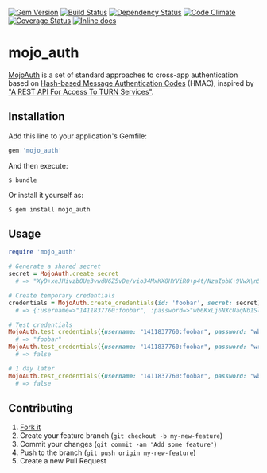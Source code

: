 [![Gem Version](https://badge.fury.io/rb/mojo_auth.svg)](http://badge.fury.io/rb/mojo_auth)
[![Build Status](https://travis-ci.org/mojolingo/mojo-auth.rb.svg?branch=develop)](http://travis-ci.org/mojolingo/mojo-auth.rb)
[![Dependency Status](https://gemnasium.com/mojolingo/mojo-auth.rb.png?travis)](https://gemnasium.com/mojolingo/mojo-auth.rb)
[![Code Climate](https://codeclimate.com/github/mojolingo/mojo-auth.rb/badges/gpa.svg)](https://codeclimate.com/github/mojolingo/mojo-auth.rb)
[![Coverage Status](https://img.shields.io/coveralls/mojolingo/mojo-auth.rb.svg)](https://coveralls.io/r/mojolingo/mojo-auth.rb?branch=develop)
[![Inline docs](http://inch-ci.org/github/mojolingo/mojo-auth.rb.svg?branch=develop)](http://inch-ci.org/github/mojolingo/mojo-auth.rb)

# mojo_auth

[MojoAuth](http://mojoauth.mojolingo.com) is a set of standard approaches to cross-app authentication based on [Hash-based Message Authentication Codes](http://en.wikipedia.org/wiki/Hash-based_message_authentication_code) (HMAC), inspired by ["A REST API For Access To TURN Services"](http://tools.ietf.org/html/draft-uberti-behave-turn-rest).

## Installation

Add this line to your application's Gemfile:

```ruby
gem 'mojo_auth'
```

And then execute:

    $ bundle

Or install it yourself as:

    $ gem install mojo_auth

## Usage

```ruby
require 'mojo_auth'

# Generate a shared secret
secret = MojoAuth.create_secret
  # => "XyD+xeJHivzbOUe3vwdU6Z5vDe/vio34MxKX8HYViR0+p4t/NzaIpbK+9VwX\n5qHCj7m4f7UNRXgOJPXzn6MT0Q=="

# Create temporary credentials
credentials = MojoAuth.create_credentials(id: 'foobar', secret: secret)
  # => {:username=>"1411837760:foobar", :password=>"wb6KxLj6NXcUaqNb1SlHH1V3QHw="}

# Test credentials
MojoAuth.test_credentials({username: "1411837760:foobar", password: "wb6KxLj6NXcUaqNb1SlHH1V3QHw="}, secret: secret)
  # => "foobar"
MojoAuth.test_credentials({username: "1411837760:foobar", password: "wrongpassword"}, secret: secret)
  # => false

# 1 day later
MojoAuth.test_credentials({username: "1411837760:foobar", password: "wb6KxLj6NXcUaqNb1SlHH1V3QHw="}, secret: secret)
  # => false
```

## Contributing

1. [Fork it](https://github.com/mojolingo/mojo_auth.rb/fork)
2. Create your feature branch (`git checkout -b my-new-feature`)
3. Commit your changes (`git commit -am 'Add some feature'`)
4. Push to the branch (`git push origin my-new-feature`)
5. Create a new Pull Request
